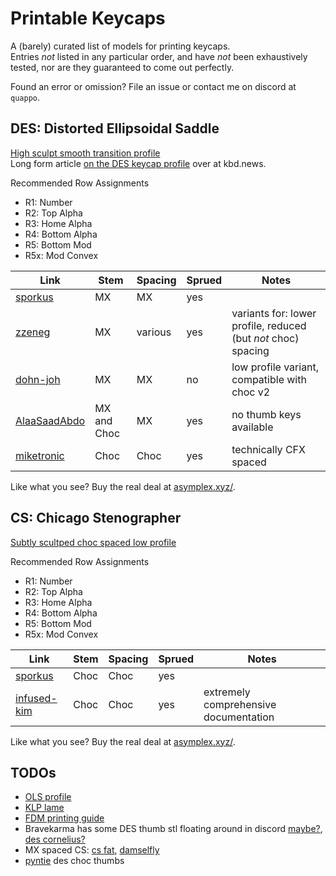 # Printable Keycaps

A (barely) curated list of models for printing keycaps.  
Entries *not* listed in any particular order, and have *not* been exhaustively tested, nor are they guaranteed to come out perfectly.

Found an error or omission? File an issue or contact me on discord at `quappo`.

## DES: Distorted Ellipsoidal Saddle

[High sculpt smooth transition profile](https://github.com/pseudoku/PseudoMakeMeKeyCapProfiles?tab=readme-ov-file#distorted-ellipsoidal-saddle-des)  
Long form article [on the DES keycap profile](https://kbd.news/On-the-DES-keycap-profile-2229.html) over at kbd.news.

Recommended Row Assignments

- R1: Number
- R2: Top Alpha
- R3: Home Alpha
- R4: Bottom Alpha
- R5: Bottom Mod
- R5x: Mod Convex

| Link | Stem | Spacing | Sprued | Notes |
| --- | --- | --- | --- | --- |
| [sporkus](https://github.com/sporkus/PseudoMakeMeKeyCapProfiles) | MX | MX | yes |  |
| [zzeneg](https://github.com/zzeneg/PseudoMakeMeKeyCapProfiles/tree/master?tab=readme-ov-file#update-from-zzeneg) | MX | various | yes | variants for: lower profile, reduced (but *not* choc) spacing |
| [dohn-joh](https://github.com/dohn-joh/PseudoMakeMeKeyCapProfiles/tree/master?tab=readme-ov-file#changes) | MX | MX | no | low profile variant, compatible with choc v2 | 
| [AlaaSaadAbdo](https://github.com/AlaaSaadAbdo/DES-spru) | MX and Choc | MX | yes | no thumb keys available |
| [miketronic](https://github.com/miketronic/Keycaps) | Choc | Choc | yes | technically CFX spaced | 

Like what you see? Buy the real deal at [asymplex.xyz/](https://www.asymplex.xyz/).

## CS: Chicago Stenographer

[Subtly scultped choc spaced low profile](https://github.com/pseudoku/PseudoMakeMeKeyCapProfiles?tab=readme-ov-file#chicago-stenographer)

Recommended Row Assignments

- R1: Number
- R2: Top Alpha
- R3: Home Alpha
- R4: Bottom Alpha
- R5: Bottom Mod
- R5x: Mod Convex

| Link | Stem | Spacing | Sprued | Notes |
| --- | --- | --- | --- | --- |
| [sporkus](https://github.com/sporkus/PseudoMakeMeKeyCapProfiles) | Choc | Choc | yes |  |
| [infused-kim](https://github.com/infused-kim/kb_keycaps_chicago_stenographer) | Choc | Choc | yes | extremely comprehensive documentation |


Like what you see? Buy the real deal at [asymplex.xyz/](https://www.asymplex.xyz/).

## TODOs

- [OLS profile](https://github.com/DeltaWhy/ols)
- [KLP lame](https://github.com/braindefender/KLP-Lame-Keycaps)
- [FDM printing guide](https://github.com/levpopov/LPX?tab=readme-ov-file#fdm-printing-guide)
- Bravekarma has some DES thumb stl floating around in discord [maybe?](https://discord.com/channels/939959680611020840/942289799555989515/1246346708271501362), [des cornelius?](https://discord.com/channels/939959680611020840/960978879223328828/1186225200048656465)
- MX spaced CS: [cs fat](https://github.com/DeltaWhy/PseudoMakeMeKeyCapProfiles/tree/master/stl/Choc), [damselfly](https://discord.com/channels/939959680611020840/1255927743976177685/1277747154718556200)
- [pyntie](https://github.com/PyntieHet/DES-Choc/tree/main) des choc thumbs
